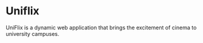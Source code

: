 # Uniflix
UniFlix is a dynamic web application that brings the excitement of cinema to university campuses. 

